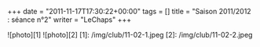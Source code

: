 +++
date = "2011-11-17T17:30:22+00:00"
tags = []
title = "Saison 2011/2012 : séance n°2"
writer = "LeChaps"
+++

![photo][1]
![photo][2]
[1]: /img/club/11-02-1.jpeg
[2]: /img/club/11-02-2.jpeg
